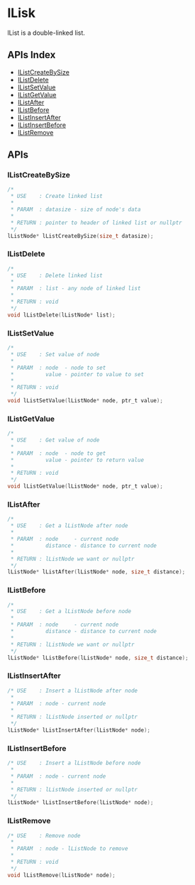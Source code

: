 # lLisk
lList is a double-linked list.

## APIs Index
* [lListCreateBySize](#llistcreatebysize)  
* [lListDelete](#llistdelete)  
* [lListSetValue](#llistsetvalue)  
* [lListGetValue](#llistgetvalue)  
* [lListAfter](#llistafter)  
* [lListBefore](#llistbefore)  
* [lListInsertAfter](#llistinsertafter)  
* [lListInsertBefore](#llistinsertbefore)  
* [lListRemove](#llistremove)  

## APIs
### lListCreateBySize
```C
/*
 * USE    : Create linked list
 *
 * PARAM  : datasize - size of node's data
 *
 * RETURN : pointer to header of linked list or nullptr
 */
lListNode* lListCreateBySize(size_t datasize);
```

### lListDelete
```C
/*
 * USE    : Delete linked list
 *
 * PARAM  : list - any node of linked list
 *
 * RETURN : void
 */
void lListDelete(lListNode* list);
```

### lListSetValue
```C
/*
 * USE    : Set value of node
 *
 * PARAM  : node  - node to set
 *          value - pointer to value to set
 *
 * RETURN : void
 */
void lListSetValue(lListNode* node, ptr_t value);
```

### lListGetValue
```C
/*
 * USE    : Get value of node
 *
 * PARAM  : node  - node to get
 *          value - pointer to return value
 *
 * RETURN : void
 */
void lListGetValue(lListNode* node, ptr_t value);
```

### lListAfter
```C
/*
 * USE    : Get a lListNode after node
 *
 * PARAM  : node     - current node
 *          distance - distance to current node
 *
 * RETURN : lListNode we want or nullptr
 */
lListNode* lListAfter(lListNode* node, size_t distance);
```

### lListBefore
```C
/*
 * USE    : Get a lListNode before node
 *
 * PARAM  : node     - current node
 *          distance - distance to current node
 *
 * RETURN : lListNode we want or nullptr
 */
lListNode* lListBefore(lListNode* node, size_t distance);
```

### lListInsertAfter
```C
/* USE    : Insert a lListNode after node 
 *
 * PARAM  : node - current node
 *
 * RETURN : lListNode inserted or nullptr
 */
lListNode* lListInsertAfter(lListNode* node);
```

### lListInsertBefore
```C
/* USE    : Insert a lListNode before node 
 *
 * PARAM  : node - current node
 *
 * RETURN : lListNode inserted or nullptr
 */
lListNode* lListInsertBefore(lListNode* node);
```

### lListRemove
```C
/* USE    : Remove node 
 *
 * PARAM  : node - lListNode to remove
 *
 * RETURN : void
 */
void lListRemove(lListNode* node);
```
